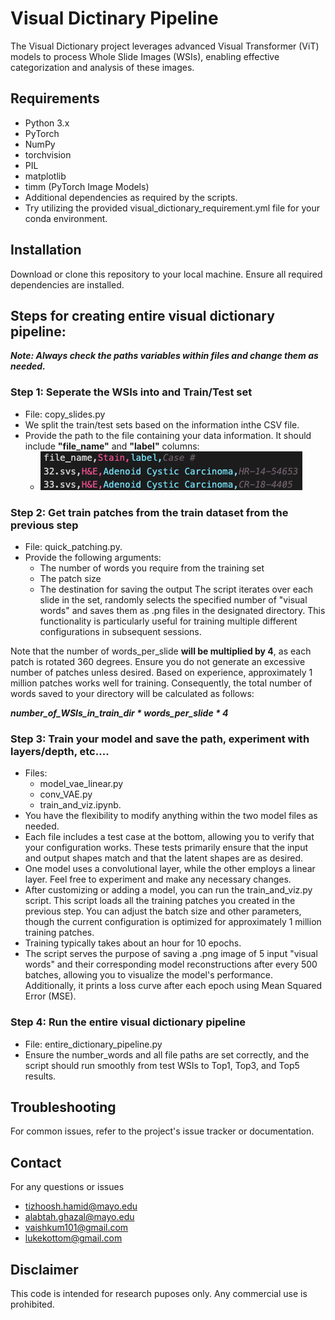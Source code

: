 # Visual Dictinary Pipeline
The Visual Dictionary project leverages advanced Visual Transformer (ViT) models to process Whole Slide Images (WSIs), enabling effective categorization and analysis of these images.

## Requirements
- Python 3.x
- PyTorch
- NumPy
- torchvision
- PIL
- matplotlib
- timm (PyTorch Image Models)
- Additional dependencies as required by the scripts.
- Try utilizing the provided visual_dictionary_requirement.yml file for your conda environment.

## Installation
Download or clone this repository to your local machine. Ensure all required dependencies are installed.

## Steps for creating entire visual dictionary pipeline:
***Note: Always check the paths variables within files and change them as needed.***
### Step 1: Seperate the WSIs into and Train/Test set
- File: copy_slides.py
- We split the train/test sets based on the information inthe CSV file.
- Provide the path to the file containing your data information. It should include **"file_name"** and **"label"** columns:
    - ![alt text](csv_example.png)

### Step 2: Get train patches from the train dataset from the previous step
- File: quick_patching.py. 
- Provide the following arguments:
    - The number of words you require from the training set
    - The patch size
    - The destination for saving the output
The script iterates over each slide in the set, randomly selects the specified number of "visual words" and saves them as .png files in the designated directory. This functionality is particularly useful for training multiple different configurations in subsequent sessions.

Note that the number of words_per_slide **will be multiplied by 4**, as each patch is rotated 360 degrees. Ensure you do not generate an excessive number of patches unless desired. Based on experience, approximately 1 million patches works well for training. Consequently, the total number of words saved to your directory will be calculated as follows:

***number_of_WSIs_in_train_dir * words_per_slide * 4***

### Step 3: Train your model and save the path, experiment with layers/depth, etc....
- Files: 
    - model_vae_linear.py
    - conv_VAE.py
    - train_and_viz.ipynb. 
- You have the flexibility to modify anything within the two model files as needed. 
- Each file includes a test case at the bottom, allowing you to verify that your configuration works. These tests primarily ensure that the input and output shapes match and that the latent shapes are as desired. 
- One model uses a convolutional layer, while the other employs a linear layer. Feel free to experiment and make any necessary changes.
- After customizing or adding a model, you can run the train_and_viz.py script. This script loads all the training patches you created in the previous step. You can adjust the batch size and other parameters, though the current configuration is optimized for approximately 1 million training patches. 
- Training typically takes about an hour for 10 epochs.
- The script serves the purpose of saving a .png image of 5 input "visual words" and their corresponding model reconstructions after every 500 batches, allowing you to visualize the model's performance. Additionally, it prints a loss curve after each epoch using Mean Squared Error (MSE).

### Step 4: Run the entire visual dictionary pipeline
- File: entire_dictionary_pipeline.py 
- Ensure the number_words and all file paths are set correctly, and the script should run smoothly from test WSIs to Top1, Top3, and Top5 results. 

## Troubleshooting
For common issues, refer to the project's issue tracker or documentation.

## Contact
For any questions or issues
- tizhoosh.hamid@mayo.edu
- alabtah.ghazal@mayo.edu
- vaishkum101@gmail.com
- lukekottom@gmail.com 

## Disclaimer
This code is intended for research puposes only. Any commercial use is prohibited.
